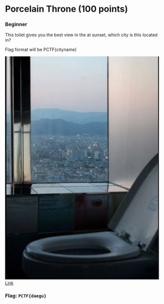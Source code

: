 <h1> Porcelain Throne (100 points)</h1>
<h3>Beginner</h3>
<p> This toilet gives you the best view in the at sunset, which city is this located in?</p>
<p> Flag format will be PCTF{cityname}</p>
<img src = "./imgs/throne.JPG">
<a href="https://www.reddit.com/r/koreatravel/comments/1dqagnl/toilet_with_a_view_in_daegus_eworld_83_tower/"> Link </a>
<h3>Flag: <code>PCTF{daegu}</code></h3>
